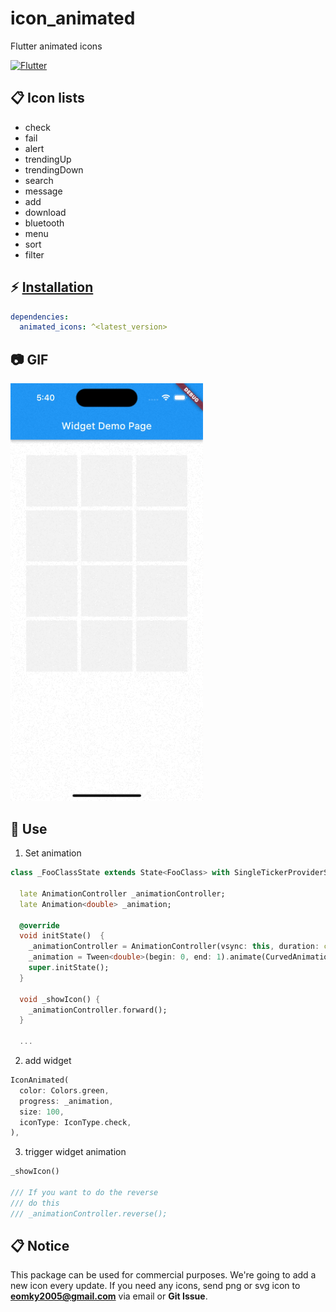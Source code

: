 # icon_animated
Flutter animated icons

[![Flutter](https://img.shields.io/badge/Platform-Flutter-blue.svg)](https://flutter.dev/)

## 📋 Icon lists

- check
- fail
- alert
- trendingUp
- trendingDown
- search
- message
- add
- download
- bluetooth
- menu
- sort
- filter

## ⚡ [Installation](https://flutter.dev/docs/development/packages-and-plugins/using-packages)


```yaml
dependencies:
  animated_icons: ^<latest_version>
```

## 📷 GIF

<img width="308" alt="" src="https://github.com/GiYeongUM/animated_icons/raw/main/images/custom_animated_icons.gif">


## 💪 Use

1. Set animation
``` dart
class _FooClassState extends State<FooClass> with SingleTickerProviderStateMixin {

  late AnimationController _animationController;
  late Animation<double> _animation;

  @override
  void initState()  {
    _animationController = AnimationController(vsync: this, duration: const Duration(milliseconds: 700));
    _animation = Tween<double>(begin: 0, end: 1).animate(CurvedAnimation(parent: _animationController, curve: Curves.easeInOutCirc));
    super.initState();
  }

  void _showIcon() {
    _animationController.forward();
  }
  
  ...
```

2. add widget
``` dart
IconAnimated(
  color: Colors.green,
  progress: _animation,
  size: 100,
  iconType: IconType.check,
),
```

3. trigger widget animation
``` dart
_showIcon()

/// If you want to do the reverse
/// do this
/// _animationController.reverse();
```

## 📋 Notice

This package can be used for commercial purposes. 
We're going to add a new icon every update. 
If you need any icons, send png or svg icon to **eomky2005@gmail.com** via email or **Git Issue**.
